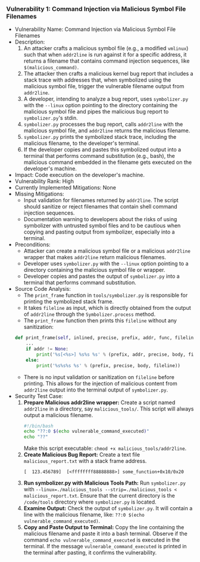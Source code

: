 ### Vulnerability 1: Command Injection via Malicious Symbol File Filenames

* Vulnerability Name: Command Injection via Malicious Symbol File Filenames
* Description:
    1. An attacker crafts a malicious symbol file (e.g., a modified `vmlinux`) such that when `addr2line` is run against it for a specific address, it returns a filename that contains command injection sequences, like `$(malicious_command)`.
    2. The attacker then crafts a malicious kernel bug report that includes a stack trace with addresses that, when symbolized using the malicious symbol file, trigger the vulnerable filename output from `addr2line`.
    3. A developer, intending to analyze a bug report, uses `symbolizer.py` with the `--linux` option pointing to the directory containing the malicious symbol file and pipes the malicious bug report to `symbolizer.py`'s stdin.
    4. `symbolizer.py` processes the bug report, calls `addr2line` with the malicious symbol file, and `addr2line` returns the malicious filename.
    5. `symbolizer.py` prints the symbolized stack trace, including the malicious filename, to the developer's terminal.
    6. If the developer copies and pastes this symbolized output into a terminal that performs command substitution (e.g., bash), the malicious command embedded in the filename gets executed on the developer's machine.
* Impact: Code execution on the developer's machine.
* Vulnerability Rank: High
* Currently Implemented Mitigations: None
* Missing Mitigations:
    - Input validation for filenames returned by `addr2line`. The script should sanitize or reject filenames that contain shell command injection sequences.
    - Documentation warning to developers about the risks of using symbolizer with untrusted symbol files and to be cautious when copying and pasting output from symbolizer, especially into a terminal.
* Preconditions:
    - Attacker can create a malicious symbol file or a malicious `addr2line` wrapper that makes `addr2line` return malicious filenames.
    - Developer uses `symbolizer.py` with the `--linux` option pointing to a directory containing the malicious symbol file or wrapper.
    - Developer copies and pastes the output of `symbolizer.py` into a terminal that performs command substitution.
* Source Code Analysis:
    - The `print_frame` function in `tools/symbolizer.py` is responsible for printing the symbolized stack frame.
    - It takes `fileline` as input, which is directly obtained from the output of `addr2line` through the `Symbolizer.process` method.
    - The `print_frame` function then prints this `fileline` without any sanitization:
    ```python
    def print_frame(self, inlined, precise, prefix, addr, func, fileline, body):
        ...
        if addr != None:
            print('%s[<%s>] %s%s %s' % (prefix, addr, precise, body, fileline))
        else:
            print('%s%s%s %s' % (prefix, precise, body, fileline))
    ```
    - There is no input validation or sanitization on `fileline` before printing. This allows for the injection of malicious content from `addr2line` output into the terminal output of `symbolizer.py`.
* Security Test Case:
    1. **Prepare Malicious addr2line wrapper:** Create a script named `addr2line` in a directory, say `malicious_tools/`. This script will always output a malicious filename.
       ```bash
       #!/bin/bash
       echo "??:0 $(echo vulnerable_command_executed)"
       echo "??"
       ```
       Make this script executable: `chmod +x malicious_tools/addr2line`.
    2. **Create Malicious Bug Report:** Create a text file `malicious_report.txt` with a stack frame address.
       ```
       [  123.456789]  [<ffffffff88888888>] some_function+0x10/0x20
       ```
    3. **Run symbolizer.py with Malicious Tools Path:** Run `symbolizer.py` with `--linux=./malicious_tools --strip=./malicious_tools < malicious_report.txt`. Ensure that the current directory is the `/code/tools` directory where `symbolizer.py` is located.
    4. **Examine Output:** Check the output of `symbolizer.py`. It will contain a line with the malicious filename, like: `??:0 $(echo vulnerable_command_executed)`.
    5. **Copy and Paste Output to Terminal:** Copy the line containing the malicious filename and paste it into a bash terminal. Observe if the command `echo vulnerable_command_executed` is executed in the terminal. If the message `vulnerable_command_executed` is printed in the terminal after pasting, it confirms the vulnerability.